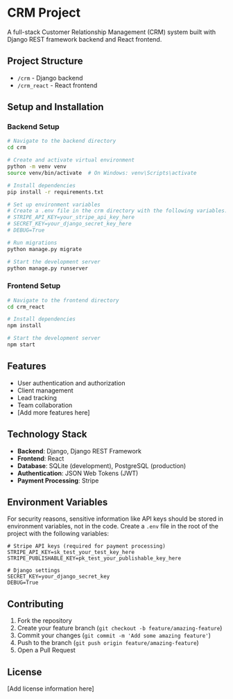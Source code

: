 # CRM Project

A full-stack Customer Relationship Management (CRM) system built with Django REST framework backend and React frontend.

## Project Structure

- `/crm` - Django backend
- `/crm_react` - React frontend

## Setup and Installation

### Backend Setup

```bash
# Navigate to the backend directory
cd crm

# Create and activate virtual environment
python -m venv venv
source venv/bin/activate  # On Windows: venv\Scripts\activate

# Install dependencies
pip install -r requirements.txt

# Set up environment variables
# Create a .env file in the crm directory with the following variables:
# STRIPE_API_KEY=your_stripe_api_key_here
# SECRET_KEY=your_django_secret_key_here
# DEBUG=True

# Run migrations
python manage.py migrate

# Start the development server
python manage.py runserver
```

### Frontend Setup

```bash
# Navigate to the frontend directory
cd crm_react

# Install dependencies
npm install

# Start the development server
npm start
```

## Features

- User authentication and authorization
- Client management
- Lead tracking
- Team collaboration
- [Add more features here]

## Technology Stack

- **Backend**: Django, Django REST Framework
- **Frontend**: React
- **Database**: SQLite (development), PostgreSQL (production)
- **Authentication**: JSON Web Tokens (JWT)
- **Payment Processing**: Stripe

## Environment Variables

For security reasons, sensitive information like API keys should be stored in environment variables, not in the code. Create a `.env` file in the root of the project with the following variables:

```
# Stripe API keys (required for payment processing)
STRIPE_API_KEY=sk_test_your_test_key_here
STRIPE_PUBLISHABLE_KEY=pk_test_your_publishable_key_here

# Django settings
SECRET_KEY=your_django_secret_key
DEBUG=True
```

## Contributing

1. Fork the repository
2. Create your feature branch (`git checkout -b feature/amazing-feature`)
3. Commit your changes (`git commit -m 'Add some amazing feature'`)
4. Push to the branch (`git push origin feature/amazing-feature`)
5. Open a Pull Request

## License

[Add license information here]
